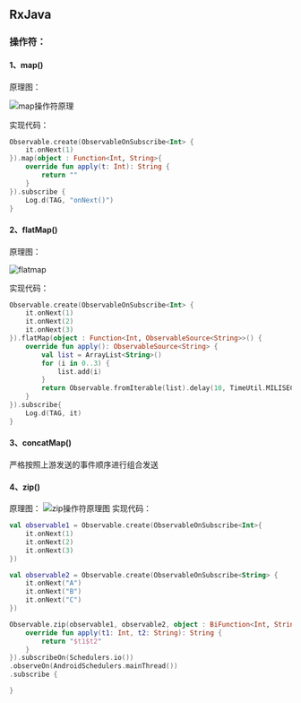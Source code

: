 ## RxJava

### 操作符：

#### 1、map()

原理图：

![map操作符原理](http://img.shanrufu.com/rxjava_map.jpg)

实现代码：

```kotlin
Observable.create(ObservableOnSubscribe<Int> {
    it.onNext(1)
}).map(object : Function<Int, String>{
    override fun apply(t: Int): String {
        return ""
    }
}).subscribe {
    Log.d(TAG, "onNext()")
}
```

#### 2、flatMap()

原理图：

![flatmap](http://img.shanrufu.com/rxjava_flmap.jpg)

实现代码：

```kotlin
Observable.create(ObservableOnSubscribe<Int> {
	it.onNext(1)
	it.onNext(2)
	it.onNext(3)
}).flatMap(object : Function<Int, ObservableSource<String>>() {
	override fun apply(): ObservableSource<String> {
		val list = ArrayList<String>()
		for (i in 0..3) {
			list.add(i)
		}
		return Observable.fromIterable(list).delay(10, TimeUtil.MILISECONDS)
	}
}).subscribe{
	Log.d(TAG, it)
}
```

#### 3、concatMap()

严格按照上游发送的事件顺序进行组合发送

#### 4、zip()
原理图：
![zip操作符原理图](http://img.shanrufu.com/rxjava_zip.jpg)
实现代码：
```kotlin
val observable1 = Observable.create(ObservableOnSubscribe<Int>{
    it.onNext(1)
    it.onNext(2)
    it.onNext(3)
})

val observable2 = Observable.create(ObservableOnSubscribe<String> {
    it.onNext("A")
    it.onNext("B")
    it.onNext("C")
})

Observable.zip(observable1, observable2, object : BiFunction<Int, String, String> {
    override fun apply(t1: Int, t2: String): String {
        return "$t1$t2"
    }
}).subscribeOn(Schedulers.io())
.observeOn(AndroidSchedulers.mainThread())
.subscribe {

}
```